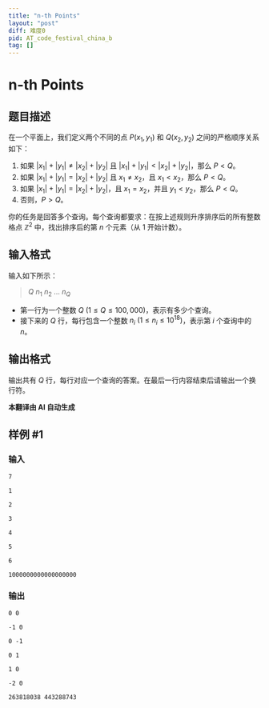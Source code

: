 ```yaml
---
title: "n-th Points"
layout: "post"
diff: 难度0
pid: AT_code_festival_china_b
tag: []
---
```


# n-th Points

## 题目描述

在一个平面上，我们定义两个不同的点 $P(x_1, y_1)$ 和 $Q(x_2, y_2)$ 之间的严格顺序关系如下：

1. 如果 $|x_1| + |y_1| \neq |x_2| + |y_2|$ 且 $|x_1| + |y_1| < |x_2| + |y_2|$，那么 $P < Q$。
2. 如果 $|x_1| + |y_1| = |x_2| + |y_2|$ 且 $x_1 \neq x_2$，且 $x_1 < x_2$，那么 $P < Q$。
3. 如果 $|x_1| + |y_1| = |x_2| + |y_2|$，且 $x_1 = x_2$，并且 $y_1 < y_2$，那么 $P < Q$。
4. 否则，$P > Q$。

你的任务是回答多个查询。每个查询都要求：在按上述规则升序排序后的所有整数格点 $\mathbb{Z}^2$ 中，找出排序后的第 $n$ 个元素（从 1 开始计数）。

## 输入格式

输入如下所示：

> $Q$ $n_1$ $n_2$ ... $n_Q$

- 第一行为一个整数 $Q\ (1 \leq Q \leq 100,000)$，表示有多少个查询。
- 接下来的 $Q$ 行，每行包含一个整数 $n_i\ (1 \leq n_i \leq 10^{18})$，表示第 $i$ 个查询中的 $n$。

## 输出格式

输出共有 $Q$ 行，每行对应一个查询的答案。在最后一行内容结束后请输出一个换行符。

 **本翻译由 AI 自动生成**

## 样例 #1

### 输入

```
7
1
2
3
4
5
6
1000000000000000000
```

### 输出

```
0 0
-1 0
0 -1
0 1
1 0
-2 0
263818038 443288743
```

